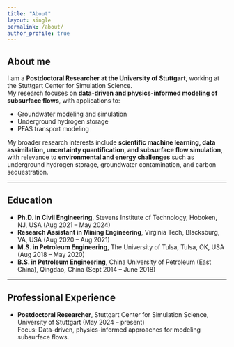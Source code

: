 ```yaml
---
title: "About"
layout: single
permalink: /about/
author_profile: true
---
```


## About me

I am a **Postdoctoral Researcher at the University of Stuttgart**, working at the Stuttgart Center for Simulation Science.  
My research focuses on **data-driven and physics-informed modeling of subsurface flows**, with applications to:

- Groundwater modeling and simulation  
- Underground hydrogen storage  
- PFAS transport modeling  

My broader research interests include **scientific machine learning, data assimilation, uncertainty quantification, and subsurface flow simulation**, with relevance to **environmental and energy challenges** such as underground hydrogen storage, groundwater contamination, and carbon sequestration.  

---

## Education

- **Ph.D. in Civil Engineering**, Stevens Institute of Technology, Hoboken, NJ, USA (Aug 2021 – May 2024)  
- **Research Assistant in Mining Engineering**, Virginia Tech, Blacksburg, VA, USA (Aug 2020 – Aug 2021)  
- **M.S. in Petroleum Engineering**, The University of Tulsa, Tulsa, OK, USA (Aug 2018 – May 2020)  
- **B.S. in Petroleum Engineering**, China University of Petroleum (East China), Qingdao, China (Sept 2014 – June 2018)  

---

## Professional Experience

- **Postdoctoral Researcher**, Stuttgart Center for Simulation Science, University of Stuttgart (May 2024 – present)  
  Focus: Data-driven, physics-informed approaches for modeling subsurface flows.  


